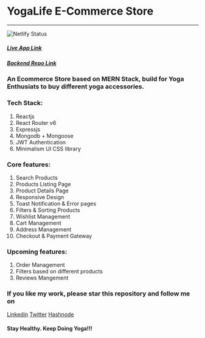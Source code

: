 # YogaLife E-Commerce Store
---
![Netlify Status](https://api.netlify.com/api/v1/badges/4b425825-0357-4d92-ba2d-2837abe6905b/deploy-status)

##### [Live App Link](https://yoga-store.netlify.app/)
##### [Backend Repo Link](https://github.com/suyashpradhan/yoga-store-api)

### An Ecommerce Store based on MERN Stack, build for Yoga Enthusiats to buy different yoga accessories.


### Tech Stack:

1. Reactjs
2. React Router v6
3. Expressjs
4. Mongodb + Mongoose
5. JWT Authentication
6. Minimalism UI CSS library

### Core features:


1. Search Products
2. Products Listing Page
3. Product Details Page
4. Responsive Design
5. Toast Notification & Error pages
6. Filters & Sorting Products
7. Wishlist Management
8. Cart Management
9. Address Management
10. Checkout & Payment Gateway

### Upcoming features:

1. Order Management
2. Filters based on different products
3. Reviews Mangement

### If you like my work, please star this repository and follow me on

[Linkedin](https://www.linkedin.com/in/suyashpradhan)
[Twitter](https://twitter.com/SuyashPradhan9)
[Hashnode](https://blog.suyashpradhan.me/)

#### Stay Healthy. Keep Doing Yoga!!!
